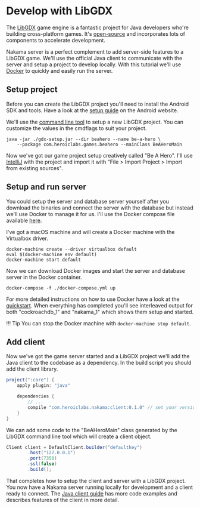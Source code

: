 # Develop with LibGDX

The <a href="http://libgdx.badlogicgames.com/" target="\_blank">LibGDX</a> game engine is a fantastic project for Java developers who're building cross-platform games. It's <a href="https://github.com/libgdx/libgdx" target="\_blank">open-source</a> and incorporates lots of components to accelerate development.

Nakama server is a perfect complement to add server-side features to a LibGDX game. We'll use the official Java client to communicate with the server and setup a project to develop locally. With this tutorial we'll use [Docker](install-docker-quickstart.md) to quickly and easily run the server.

## Setup project

Before you can create the LibGDX project you'll need to install the Android SDK and tools. Have a look at the <a href="https://developer.android.com/topic/instant-apps/getting-started/setup.html" target="\_blank">setup guide</a> on the Android website.

We'll use the <a href="https://github.com/libgdx/libgdx/wiki/Project-Setup-Gradle#creating-a-libgdx-project-using-the-command-line" target="\_blank">command line tool</a> to setup a new LibGDX project. You can customize the values in the cmdflags to suit your project.

```shell
java -jar ./gdx-setup.jar --dir beahero --name be-a-hero \
    --package com.heroiclabs.games.beahero --mainClass BeAHeroMain
```

Now we've got our game project setup creatively called "Be A Hero". I'll use <a href="https://github.com/libgdx/libgdx/wiki/Gradle-and-Intellij-IDEA" target="\_blank">IntelliJ</a> with the project and import it with "File > Import Project > Import from existing sources".

## Setup and run server

You could setup the server and database server yourself after you download the binaries and connect the server with the database but instead we'll use Docker to manage it for us. I'll use the Docker compose file available [here](install-docker-quickstart.md#using-docker-compose).

I've got a macOS machine and will create a Docker machine with the Virtualbox driver.

```shell
docker-machine create --driver virtualbox default
eval $(docker-machine env default)
docker-machine start default
```

Now we can download Docker images and start the server and database server in the Docker container.

```shell
docker-compose -f ./docker-compose.yml up
```

For more detailed instructions on how to use Docker have a look at the [quickstart](install-docker-quickstart.md). When everything has completed you'll see interleaved output for both "cockroachdb_1" and "nakama_1" which shows them setup and started.

!!! Tip
    You can stop the Docker machine with `docker-machine stop default`.

## Add client

Now we've got the game server started and a LibGDX project we'll add the Java client to the codebase as a dependency. In the build script you should add the client library.

```groovy
project(":core") {
    apply plugin: "java"

    dependencies {
        // ...
        compile "com.heroiclabs.nakama:client:0.1.0" // set your version
    }
}
```

We can add some code to the "BeAHeroMain" class generated by the LibGDX command line tool which will create a client object.

```java
Client client = DefaultClient.builder("defaultkey")
        .host("127.0.0.1")
        .port(7350)
        .ssl(false)
        .build();
```

That completes how to setup the client and server with a LibGDX project. You now have a Nakama server running locally for development and a client ready to connect. The [Java client guide](android-java-client-guide.md) has more code examples and describes features of the client in more detail.
